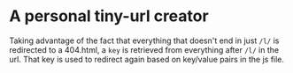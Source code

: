 # A personal tiny-url creator

Taking advantage of the fact that everything that doesn't end in just `/l/` is redirected to a 404.html, a `key` is retrieved from everything after `/l/` in the url. That key is used to redirect again based on key/value pairs in the js file.
